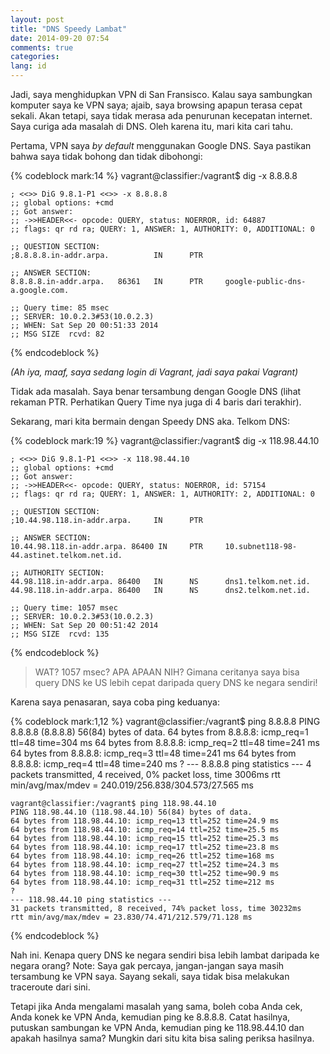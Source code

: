 ```yaml
---
layout: post
title: "DNS Speedy Lambat"
date: 2014-09-20 07:54
comments: true
categories:
lang: id
---
```


Jadi, saya menghidupkan VPN di San Fransisco.
Kalau saya sambungkan komputer saya ke VPN saya;
ajaib, saya browsing apapun terasa cepat sekali.
Akan tetapi, saya tidak merasa ada penurunan
kecepatan internet. Saya curiga ada masalah di DNS.
Oleh karena itu, mari kita cari tahu.

<!-- more -->

Pertama, VPN saya *by default* menggunakan Google
DNS. Saya pastikan bahwa saya tidak bohong dan
tidak dibohongi:

{% codeblock mark:14 %}
    vagrant@classifier:/vagrant$ dig -x 8.8.8.8

    ; <<>> DiG 9.8.1-P1 <<>> -x 8.8.8.8
    ;; global options: +cmd
    ;; Got answer:
    ;; ->>HEADER<<- opcode: QUERY, status: NOERROR, id: 64887
    ;; flags: qr rd ra; QUERY: 1, ANSWER: 1, AUTHORITY: 0, ADDITIONAL: 0

    ;; QUESTION SECTION:
    ;8.8.8.8.in-addr.arpa.          IN      PTR

    ;; ANSWER SECTION:
    8.8.8.8.in-addr.arpa.   86361   IN      PTR     google-public-dns-a.google.com.

    ;; Query time: 85 msec
    ;; SERVER: 10.0.2.3#53(10.0.2.3)
    ;; WHEN: Sat Sep 20 00:51:33 2014
    ;; MSG SIZE  rcvd: 82
{% endcodeblock %}

*(Ah iya, maaf, saya sedang login di Vagrant, jadi saya pakai Vagrant)*

Tidak ada masalah. Saya benar tersambung dengan Google DNS (lihat
rekaman PTR. Perhatikan Query Time nya juga di 4 baris dari terakhir).

Sekarang, mari kita bermain dengan Speedy DNS aka. Telkom DNS:

{% codeblock mark:19 %}
    vagrant@classifier:/vagrant$ dig -x 118.98.44.10

    ; <<>> DiG 9.8.1-P1 <<>> -x 118.98.44.10
    ;; global options: +cmd
    ;; Got answer:
    ;; ->>HEADER<<- opcode: QUERY, status: NOERROR, id: 57154
    ;; flags: qr rd ra; QUERY: 1, ANSWER: 1, AUTHORITY: 2, ADDITIONAL: 0

    ;; QUESTION SECTION:
    ;10.44.98.118.in-addr.arpa.     IN      PTR

    ;; ANSWER SECTION:
    10.44.98.118.in-addr.arpa. 86400 IN     PTR     10.subnet118-98-44.astinet.telkom.net.id.

    ;; AUTHORITY SECTION:
    44.98.118.in-addr.arpa. 86400   IN      NS      dns1.telkom.net.id.
    44.98.118.in-addr.arpa. 86400   IN      NS      dns2.telkom.net.id.

    ;; Query time: 1057 msec
    ;; SERVER: 10.0.2.3#53(10.0.2.3)
    ;; WHEN: Sat Sep 20 00:51:42 2014
    ;; MSG SIZE  rcvd: 135
{% endcodeblock %}

> WAT? 1057 msec? APA APAAN NIH? Gimana ceritanya saya bisa query DNS
> ke US lebih cepat daripada query DNS ke negara sendiri!

Karena saya penasaran, saya coba ping keduanya:

{% codeblock mark:1,12 %}
    vagrant@classifier:/vagrant$ ping 8.8.8.8
    PING 8.8.8.8 (8.8.8.8) 56(84) bytes of data.
    64 bytes from 8.8.8.8: icmp_req=1 ttl=48 time=304 ms
    64 bytes from 8.8.8.8: icmp_req=2 ttl=48 time=241 ms
    64 bytes from 8.8.8.8: icmp_req=3 ttl=48 time=241 ms
    64 bytes from 8.8.8.8: icmp_req=4 ttl=48 time=240 ms
    ?
    --- 8.8.8.8 ping statistics ---
    4 packets transmitted, 4 received, 0% packet loss, time 3006ms
    rtt min/avg/max/mdev = 240.019/256.838/304.573/27.565 ms

    vagrant@classifier:/vagrant$ ping 118.98.44.10
    PING 118.98.44.10 (118.98.44.10) 56(84) bytes of data.
    64 bytes from 118.98.44.10: icmp_req=13 ttl=252 time=24.9 ms
    64 bytes from 118.98.44.10: icmp_req=14 ttl=252 time=25.5 ms
    64 bytes from 118.98.44.10: icmp_req=15 ttl=252 time=25.3 ms
    64 bytes from 118.98.44.10: icmp_req=17 ttl=252 time=23.8 ms
    64 bytes from 118.98.44.10: icmp_req=26 ttl=252 time=168 ms
    64 bytes from 118.98.44.10: icmp_req=27 ttl=252 time=24.3 ms
    64 bytes from 118.98.44.10: icmp_req=30 ttl=252 time=90.9 ms
    64 bytes from 118.98.44.10: icmp_req=31 ttl=252 time=212 ms
    ?
    --- 118.98.44.10 ping statistics ---
    31 packets transmitted, 8 received, 74% packet loss, time 30232ms
    rtt min/avg/max/mdev = 23.830/74.471/212.579/71.128 ms
{% endcodeblock %}

Nah ini. Kenapa query DNS ke negara sendiri bisa lebih lambat
daripada ke negara orang? Note: Saya gak percaya, jangan-jangan
saya masih tersambung ke VPN saya. Sayang sekali, saya tidak
bisa melakukan traceroute dari sini.

Tetapi jika Anda mengalami masalah yang sama, boleh coba
Anda cek, Anda konek ke VPN Anda, kemudian ping ke 8.8.8.8.
Catat hasilnya, putuskan sambungan ke VPN Anda, kemudian
ping ke 118.98.44.10 dan apakah hasilnya sama? Mungkin
dari situ kita bisa saling periksa hasilnya.
